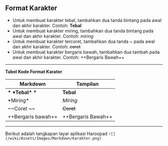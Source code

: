 
Format Karakter
---------------
 + Untuk membuat karakter tebal, tambahkan dua tanda bintang pada awal dan akhir karakter.
  Contoh: **Tebal**
 + Untuk membuat karakter miring, tambahkan dua tanda bintang pada awal dan akhir karakter.
   Contoh: *miring*
 + Untuk membuat karakter tercoret, tambahkan dua tanda ~ pada awal dan akhir karakter.
   Contoh: ~~coret~~
 + Untuk membuat karakter bergaris bawah, tambahkan dua tambah pada awal dan akhir karakter.
   Contoh: ++Bergaris Bawah++


---
**Tabel Kode Format Karater**

| Markdown | Tampilan |
|--------|--------|
| **\*** **\***Tebal**\*** **\***   |     **Tebal** |
| \*Miring*   |     *Miring* |
| \~~Coret \~~  |     ~~Coret~~ |
| \++Bergaris bawah++   |     ++Bergaris Bawah++ |

---
Berikut adalah tangkapan layar aplikasi Haroopad
`![](/wiki/Assets/Images/Markdown/Karakter.png)`
